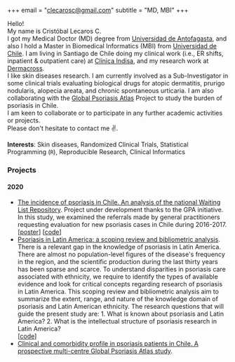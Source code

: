 +++
email = "clecarosc@gmail.com"
subtitle = "MD, MBI"
+++

Hello!       
My name is Cristóbal Lecaros C.  
I got my Medical Doctor (MD) degree from [Universidad de Antofagasta](http://www.uantof.cl/), and also I hold a Master in Biomedical Informatics (MBI) from [Universidad de Chile](https://cimt.uchile.cl/). I am living in Santiago de Chile doing my clinical work (i.e., ER shifts, inpatient & outpatient care) at [Clínica Indisa](https://www.indisa.cl/), and my research work at [Dermacross](https://www.dermacross.cl/).  
I like skin diseases research. I am currently involved as a Sub-Investigator in some clinical trials evaluating biological drugs for atopic dermatitis, prurigo nodularis, alopecia areata, and chronic spontaneous urticaria. I am also collaborating with the [Global Psoriasis Atlas](https://globalpsoriasisatlas.org/) Project to study the burden of psoriasis in Chile.  
I am keen to collaborate or to participate in any further academic activities or projects.  
 Please don't hesitate to contact me ✌️.

**Interests**: Skin diseases, Randomized Clinical Trials, Statistical Programming (`R`), Reproducible Research, Clinical Informatics  



### Projects
#### 2020
- [The incidence of psoriasis in Chile. An analysis of the national Waiting List Repository](
https://globalpsoriasisatlas.org/).
  Project under development thanks to the GPA initiative. In this study, we examined the referrals made by general practitioners requesting evaluation for new psoriasis cases in Chile during 2016-2017.\
  [[poster](https://github.com/clecarosc/Apuntes_MIM_2018/blob/master/lecaros_poster.pdf)]
  [[code](https://github.com/clecarosc/psoriasis-incidence)]
- [Psoriasis in Latin America: a scoping review and bibliometric analysis](
  https://doi.org/10.17605/OSF.IO/UMZS8).
  There is a relevant gap in the knowledge of psoriasis in Latin America. There are almost no population-level figures of the disease's frequency in the region, and the scientific production during the last thirty years has been sparse and scarce. To understand disparities in psoriasis care associated with ethnicity, we require to identify the types of available evidence and look for critical concepts regarding research of psoriasis in Latin America. This scoping review and bibliometric analysis aim to summarize the extent, range, and nature of the knowledge domain of psoriasis and Latin American ethnicity. The research questions that will guide the present study are: 1. What is known about psoriasis and Latin America? 2. What is the intellectual structure of psoriasis research in Latin America?\
  [[code](https://github.com/clecarosc/psor-bibliometrics)]
- [Clinical and comorbidity profile in psoriasis patients in Chile. A prospective multi-centre Global Psoriasis Atlas study](https://www.psoriasiscouncil.org/blog/2020-Think-Tank.htm). 



